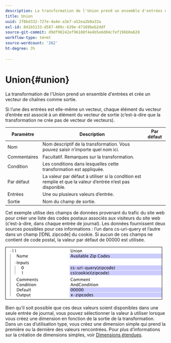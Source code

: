 ```yaml
---
description: La transformation de l'Union prend un ensemble d'entrées et crée un vecteur de chaînes comme sortie.
title: Union
uuid: 2f8bd332-727e-4a4e-a3e7-a52ea2b0a33a
exl-id: 841b5133-d587-409c-b39e-47169beb2ddf
source-git-commit: d9df90242ef96188f4e4b5e6d04cfef196b0a628
workflow-type: tm+mt
source-wordcount: '262'
ht-degree: 3%

---
```


# Union{#union}

La transformation de l&#39;Union prend un ensemble d&#39;entrées et crée un vecteur de chaînes comme sortie.

Si l’une des entrées est elle-même un vecteur, chaque élément du vecteur d’entrée est associé à un élément du vecteur de sortie (c’est-à-dire que la transformation ne crée pas de vecteur de vecteurs).

| Paramètre | Description | Par défaut |
|---|---|---|
| Nom | Nom descriptif de la transformation. Vous pouvez saisir n’importe quel nom ici. |  |
| Commentaires | Facultatif. Remarques sur la transformation. |  |
| Condition | Les conditions dans lesquelles cette transformation est appliquée. |  |
| Par défaut | La valeur par défaut à utiliser si la condition est remplie et que la valeur d’entrée n’est pas disponible. |  |
| Entrées | Une ou plusieurs valeurs d’entrée. |  |
| Sortie | Nom du champ de sortie. |  |

Cet exemple utilise des champs de données provenant du trafic du site web pour créer une liste des codes postaux associés aux visiteurs du site web (c’est-à-dire, dans chaque entrée de journal). Les données fournissent deux sources possibles pour ces informations : l’un dans cs-uri-query et l’autre dans un champ [!DNL zipcode] du cookie. Si aucun de ces champs ne contient de code postal, la valeur par défaut de 00000 est utilisée.

![](assets/cfg_TransformationType_Union.png)

Bien qu’il soit possible que ces deux valeurs soient disponibles dans une seule entrée de journal, vous pouvez sélectionner la valeur à utiliser lorsque vous créez une dimension en fonction de la sortie de la transformation. Dans un cas d’utilisation type, vous créez une dimension simple qui prend la première ou la dernière des valeurs rencontrées. Pour plus d’informations sur la création de dimensions simples, voir [Dimensions étendues](../../../../../home/c-dataset-const-proc/c-ex-dim/c-abt-ex-dim.md).
